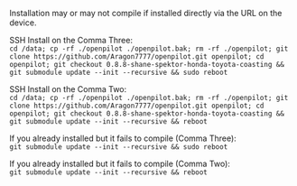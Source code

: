 Installation may or may not compile if installed directly via the URL on the device.   
  
SSH Install on the Comma Three:  
`cd /data; cp -rf ./openpilot ./openpilot.bak; rm -rf ./openpilot; git clone https://github.com/Aragon7777/openpilot.git openpilot; cd openpilot; git checkout 0.8.8-shane-spektor-honda-toyota-coasting && git submodule update --init --recursive && sudo reboot`  
  
SSH Install on the Comma Two:  
`cd /data; cp -rf ./openpilot ./openpilot.bak; rm -rf ./openpilot; git clone https://github.com/Aragon7777/openpilot.git openpilot; cd openpilot; git checkout 0.8.8-shane-spektor-honda-toyota-coasting && git submodule update --init --recursive && reboot`  
  
If you already installed but it fails to compile (Comma Three):   
`git submodule update --init --recursive && sudo reboot`   
  
If you already installed but it fails to compile (Comma Two):   
`git submodule update --init --recursive && reboot`  
